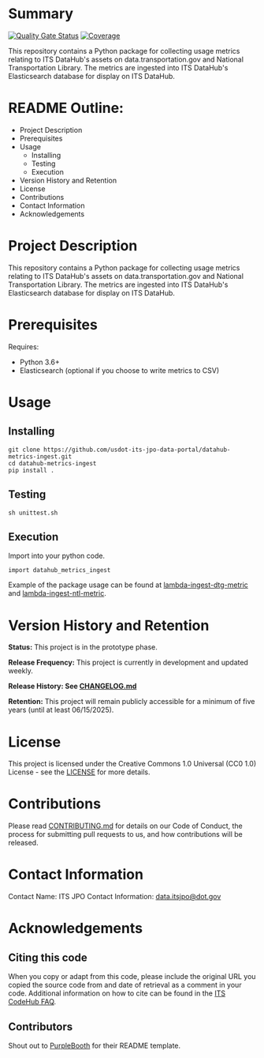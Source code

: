 # Summary
[![Quality Gate Status](https://sonarcloud.io/api/project_badges/measure?project=usdot-its-jpo-data-portal_datahub-metrics-ingest&metric=alert_status)](https://sonarcloud.io/dashboard?id=usdot-its-jpo-data-portal_datahub-metrics-ingest)
[![Coverage](https://sonarcloud.io/api/project_badges/measure?project=usdot-its-jpo-data-portal_datahub-metrics-ingest&metric=coverage)](https://sonarcloud.io/dashboard?id=usdot-its-jpo-data-portal_datahub-metrics-ingest)

This repository contains a Python package for collecting usage metrics relating to ITS DataHub's assets on data.transportation.gov and National Transportation Library. The metrics are ingested into ITS DataHub's Elasticsearch database for display on ITS DataHub.

# README Outline:
* Project Description
* Prerequisites
* Usage
	* Installing
	* Testing
	* Execution
* Version History and Retention
* License
* Contributions
* Contact Information
* Acknowledgements

# Project Description

This repository contains a Python package for collecting usage metrics relating to ITS DataHub's assets on data.transportation.gov and National Transportation Library. The metrics are ingested into ITS DataHub's Elasticsearch database for display on ITS DataHub.

# Prerequisites

Requires:
- Python 3.6+
- Elasticsearch (optional if you choose to write metrics to CSV)

# Usage

## Installing
 
```
git clone https://github.com/usdot-its-jpo-data-portal/datahub-metrics-ingest.git
cd datahub-metrics-ingest
pip install .
```

## Testing

```
sh unittest.sh
```

## Execution
Import into your python code.

```
import datahub_metrics_ingest
```
Example of the package usage can be found at [lambda-ingest-dtg-metric](https://github.com/usdot-its-jpo-data-portal/lambda-ingest-dtg-metric) and [lambda-ingest-ntl-metric](https://github.com/usdot-its-jpo-data-portal/lambda-ingest-ntl-metric).

# Version History and Retention

**Status:** This project is in the prototype phase.

**Release Frequency:** This project is currently in development and updated weekly.

**Release History: See [CHANGELOG.md](CHANGELOG.md)**

**Retention:** This project will remain publicly accessible for a minimum of five years (until at least 06/15/2025).

# License

This project is licensed under the Creative Commons 1.0 Universal (CC0 1.0) License - see the [LICENSE](https://github.com/usdot-jpo-codehub/codehub-readme-template/blob/master/LICENSE) for more details. 

# Contributions
Please read [CONTRIBUTING.md](CONTRIBUTING.md) for details on our Code of Conduct, the process for submitting pull requests to us, and how contributions will be released.

# Contact Information

Contact Name: ITS JPO
Contact Information: data.itsjpo@dot.gov

# Acknowledgements

## Citing this code

When you copy or adapt from this code, please include the original URL you copied the source code from and date of retrieval as a comment in your code. Additional information on how to cite can be found in the [ITS CodeHub FAQ](https://its.dot.gov/code/#/faqs).

## Contributors
Shout out to [PurpleBooth](https://gist.github.com/PurpleBooth/109311bb0361f32d87a2) for their README template.
